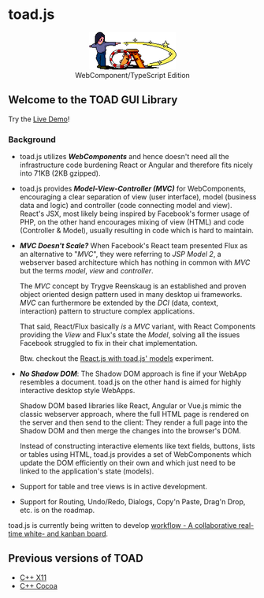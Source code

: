 # toad.js

<p align="center">
   <img src="toad.gif" alt="TOAD" /><br />
   WebComponent/TypeScript Edition
</p>

## Welcome to the TOAD GUI Library

Try the <a href="https://markandre13.github.io/toad-demo/">Live Demo</a>!

### Background

 * toad.js utilizes ***WebComponents*** and hence doesn't need all the infrastructure code burdening
  React or Angular and therefore fits nicely into 71KB (2KB gzipped).

* toad.js provides ***Model-View-Controller (MVC)*** for WebComponents, encouraging a clear
  separation of view (user interface), model (business data and logic) and controller (code connecting model and view). React's JSX, most likely being inspired by Facebook's former usage of PHP, on the other hand encourages mixing of view (HTML) and code  (Controller & Model), usually resulting in code which is hard to maintain.

* ***MVC Doesn't Scale?*** When Facebook's React team presented Flux as an alternative to "*MVC*",
  they were referring to *JSP Model 2*, a webserver based architecture which has nothing in
  common with *MVC* but the terms _model_, _view_ and _controller_.
  
  The *MVC* concept by
  Trygve Reenskaug is an established and proven object oriented design pattern used in
  many desktop ui frameworks. *MVC* can furthermore be extended by the *DCI*
  (data, context, interaction) pattern to structure complex applications.

  That said, React/Flux basically *is* a *MVC* variant, with React Components providing
  the *View* and Flux's state the *Model*, solving all the issues Facebook struggled to
  fix in their chat implementation.

  Btw. checkout the [React.js with toad.js' models](https://github.com/markandre13/react-with-toad-models) experiment.


* ***No Shadow DOM***: The Shadow DOM approach is fine if your WebApp resembles a document.
  toad.js on the other hand is aimed for highly interactive desktop style WebApps.

  Shadow DOM based libraries like React, Angular or Vue.js mimic the classic webserver
  approach, where the full HTML page is rendered on the server and then send to the client:
  They render a full page into the Shadow DOM and then merge the changes into the browser's DOM.

  Instead of constructing interactive elements like text fields, buttons, lists or tables
  using HTML, toad.js provides a set of WebComponents which update the DOM efficiently on
  their own and which just need to be linked to the application's state (models).

* Support for table and tree views is in active development.

* Support for Routing, Undo/Redo, Dialogs, Copy'n Paste, Drag'n Drop, etc. is on the roadmap.

toad.js is currently being written to develop <a href="https://github.com/markandre13/workflow">workflow - A collaborative real-time white- and kanban board</a>.

## Previous versions of TOAD
* [C++ X11](https://github.com/markandre13/toad-x11)
* [C++ Cocoa](https://github.com/markandre13/toad-macosx)